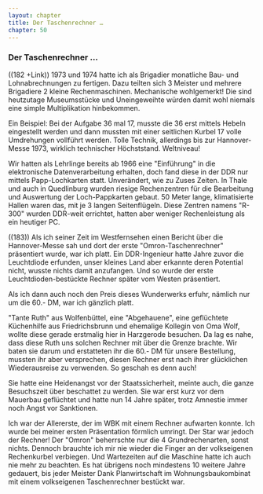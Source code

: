 ```yaml
---  
layout: chapter
title: Der Taschenrechner …
chapter: 50
---  
```


### Der Taschenrechner …

((182 +Link)) 1973 und 1974 hatte ich als Brigadier monatliche Bau- und
Lohnabrechnungen zu fertigen. Dazu teilten sich 3 Meister und mehrere
Brigadiere 2 kleine Rechenmaschinen. Mechanische wohlgemerkt! Die sind
heutzutage Museumsstücke und Uneingeweihte würden damit wohl niemals eine
simple Multiplikation hinbekommen.

Ein Beispiel: Bei der Aufgabe 36 mal 17, musste die 36 erst mittels Hebeln
eingestellt werden und dann mussten mit einer seitlichen Kurbel 17 volle
Umdrehungen vollführt werden. Tolle Technik, allerdings bis zur Hannover-Messe
1973, wirklich technischer Höchststand. Weltniveau!

Wir hatten als Lehrlinge bereits ab 1966 eine "Einführung" in die
elektronische Datenverarbeitung erhalten, doch fand diese in der DDR nur
mittels Papp-Lochkarten statt. Unverändert, wie zu Zuses Zeiten. In Thale und
auch in Quedlinburg wurden riesige Rechenzentren für die Bearbeitung und
Auswertung der Loch-Pappkarten gebaut. 50 Meter lange, klimatisierte Hallen
waren das, mit je 3 langen Seitenflügeln. Diese Zentren namens "R-300" wurden
DDR-weit errichtet, hatten aber weniger Rechenleistung als ein heutiger PC.

((183)) Als ich seiner Zeit im Westfernsehen einen Bericht über die
Hannover-Messe sah und dort der erste "Omron-Taschenrechner" präsentiert
wurde, war ich platt. Ein DDR-Ingenieur hatte Jahre zuvor die Leuchtdiode
erfunden, unser kleines Land aber erkannte deren Potential nicht, wusste
nichts damit anzufangen. Und so wurde der erste Leuchtdioden-bestückte Rechner
später vom Westen präsentiert.

Als ich dann auch noch den Preis dieses Wunderwerks erfuhr, nämlich nur um die
60.- DM, war ich gänzlich platt.

"Tante Ruth" aus Wolfenbüttel, eine "Abgehauene", eine geflüchtete Küchenhilfe
aus Friedrichsbrunn und ehemalige Kollegin von Oma Wolf, wollte diese gerade
erstmalig hier in Harzgerode besuchen. Da lag es nahe, dass diese Ruth uns
solchen Rechner mit über die Grenze brachte. Wir baten sie darum und
erstatteten ihr die 60.- DM für unsere Bestellung, mussten ihr aber
versprechen, diesen Rechner erst nach ihrer glücklichen Wiederausreise zu
verwenden. So geschah es denn auch!

Sie hatte eine Heidenangst vor der Staatssicherheit, meinte auch, die ganze
Besuchszeit über beschattet zu werden. Sie war erst kurz vor dem Mauerbau
geflüchtet und hatte nun 14 Jahre später, trotz Amnestie immer noch Angst vor
Sanktionen.

Ich war der Allererste, der im WBK mit einem Rechner aufwarten konnte. Ich
wurde bei meiner ersten Präsentation förmlich umringt. Der Star war jedoch der
Rechner! Der "Omron" beherrschte nur die 4 Grundrechenarten, sonst nichts.
Dennoch brauchte ich mir nie wieder die Finger an der volkseigenen
Rechenkurbel verbiegen. Und Wartezeiten auf die Maschine hatte ich auch nie
mehr zu beachten. Es hat übrigens noch mindestens 10 weitere Jahre gedauert,
bis jeder Meister Dank Planwirtschaft im Wohnungsbaukombinat mit einem
volkseigenen Taschenrechner bestückt war.

